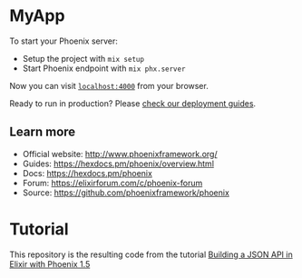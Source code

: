 # MyApp

To start your Phoenix server:

* Setup the project with `mix setup`
* Start Phoenix endpoint with `mix phx.server`

Now you can visit [`localhost:4000`](http://localhost:4000) from your browser.

Ready to run in production? Please [check our deployment guides](https://hexdocs.pm/phoenix/deployment.html).

## Learn more

* Official website: http://www.phoenixframework.org/
* Guides: https://hexdocs.pm/phoenix/overview.html
* Docs: https://hexdocs.pm/phoenix
* Forum: https://elixirforum.com/c/phoenix-forum
* Source: https://github.com/phoenixframework/phoenix


# Tutorial

This repository is the resulting code from the tutorial
[Building a JSON API in Elixir with Phoenix 1.5][1]


[1]: https://lobotuerto.com/blog/building-a-json-api-in-elixir-with-phoenix
